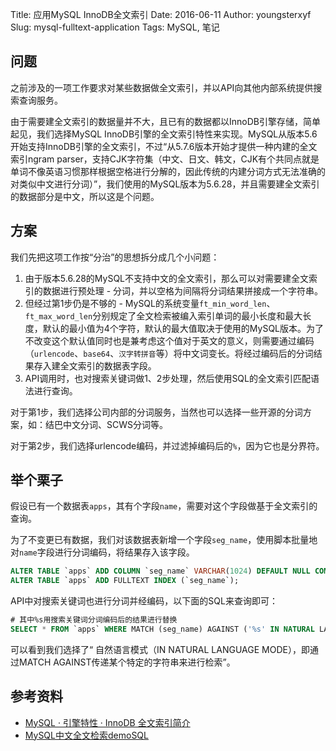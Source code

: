 Title: 应用MySQL InnoDB全文索引
Date: 2016-06-11
Author: youngsterxyf
Slug: mysql-fulltext-application
Tags: MySQL, 笔记


## 问题

之前涉及的一项工作要求对某些数据做全文索引，并以API向其他内部系统提供搜索查询服务。

由于需要建全文索引的数据量并不大，且已有的数据都以InnoDB引擎存储，简单起见，我们选择MySQL InnoDB引擎的全文索引特性来实现。MySQL从版本5.6开始支持InnoDB引擎的全文索引，不过“从5.7.6版本开始才提供一种内建的全文索引ngram parser，支持CJK字符集（中文、日文、韩文，CJK有个共同点就是单词不像英语习惯那样根据空格进行分解的，因此传统的内建分词方式无法准确的对类似中文进行分词）”，我们使用的MySQL版本为5.6.28，并且需要建全文索引的数据部分是中文，所以这是个问题。

## 方案

我们先把这项工作按“分治”的思想拆分成几个小问题：

1. 由于版本5.6.28的MySQL不支持中文的全文索引，那么可以对需要建全文索引的数据进行预处理 - 分词，并以空格为间隔将分词结果拼接成一个字符串。
2. 但经过第1步仍是不够的 - MySQL的系统变量`ft_min_word_len`、`ft_max_word_len`分别规定了全文检索被编入索引单词的最小长度和最大长度，默认的最小值为4个字符，默认的最大值取决于使用的MySQL版本。为了不改变这个默认值同时也是兼考虑这个值对于英文的意义，则需要通过编码（`urlencode`、`base64`、`汉字转拼音`等）将中文词变长。将经过编码后的分词结果存入建全文索引的数据表字段。
3. API调用时，也对搜索关键词做1、2步处理，然后使用SQL的全文索引匹配语法进行查询。

对于第1步，我们选择公司内部的分词服务，当然也可以选择一些开源的分词方案，如：结巴中文分词、SCWS分词等。

对于第2步，我们选择urlencode编码，并过滤掉编码后的`%`，因为它也是分界符。

## 举个栗子

假设已有一个数据表`apps`，其有个字段`name`，需要对这个字段做基于全文索引的查询。

为了不变更已有数据，我们对该数据表新增一个字段`seg_name`，使用脚本批量地对`name`字段进行分词编码，将结果存入该字段。

```sql
ALTER TABLE `apps` ADD COLUMN `seg_name` VARCHAR(1024) DEFAULT NULL COMMENT 'name字段分词编码后的结果';
ALTER TABLE `apps` ADD FULLTEXT INDEX (`seg_name`);
```

API中对搜索关键词也进行分词并经编码，以下面的SQL来查询即可：

```sql
# 其中%s用搜索关键词分词编码后的结果进行替换
SELECT * FROM `apps` WHERE MATCH (seg_name) AGAINST ('%s' IN NATURAL LANGUAGE MODE);
```

可以看到我们选择了“	自然语言模式（IN NATURAL LANGUAGE MODE），即通过MATCH AGAINST传递某个特定的字符串来进行检索”。

## 参考资料

- [MySQL · 引擎特性 · InnoDB 全文索引简介](http://mysql.taobao.org/monthly/2015/10/01/)
- [MySQL中文全文检索demoSQL](http://www.cnblogs.com/martinzhang/p/3220345.html)





